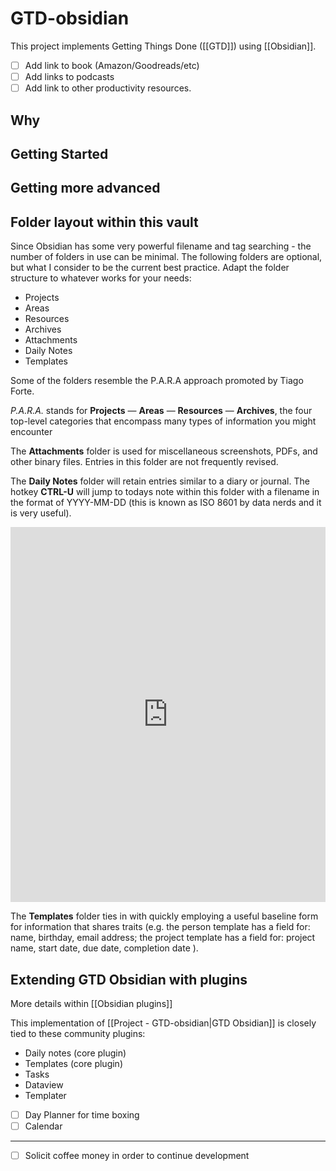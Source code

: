 # GTD-obsidian
This project implements Getting Things Done ([[GTD]]) using [[Obsidian]].

- [ ] Add link to book (Amazon/Goodreads/etc)
- [ ] Add links to podcasts
- [ ] Add link to other productivity resources.

## Why

## Getting Started

## Getting more advanced

## Folder layout within this vault

Since Obsidian has some very powerful filename and tag searching - the number of folders in use can be minimal.  The following folders are optional, but what I consider to be the current best practice.  Adapt the folder structure to whatever works for your needs:

- Projects
- Areas
- Resources
- Archives
- Attachments
- Daily Notes
- Templates

Some of the folders resemble the P.A.R.A approach promoted by Tiago Forte.

_P.A.R.A._ stands for **Projects** — **Areas** — **Resources** — **Archives**, the four top-level categories that encompass many types of information you might encounter 

The **Attachments** folder is used for miscellaneous screenshots, PDFs, and other binary files.  Entries in this folder are not frequently revised.

The **Daily Notes** folder will retain entries similar to a diary or journal.  The hotkey __CTRL-U__ will jump to todays note within this folder with a filename in the format of YYYY-MM-DD (this is known as ISO 8601 by data nerds and it is very useful). 

<iframe  
	border=0
	frameborder=0
	height=600
	width=100%
	src="https://m.xkcd.com/1179/"></iframe>

The **Templates** folder ties in with quickly employing a useful baseline form for information that shares traits (e.g. the person template has a field for: name, birthday, email address; the project template has a field for: project name, start date, due date, completion date ).  

## Extending GTD Obsidian with plugins

More details within [[Obsidian plugins]]

This implementation of [[Project - GTD-obsidian|GTD Obsidian]] is closely tied to these community plugins:
- Daily notes (core plugin)
- Templates (core plugin)
- Tasks
- Dataview
- Templater
- [ ] Day Planner for time boxing
- [ ] Calendar

---
- [ ] Solicit coffee money in order to continue development